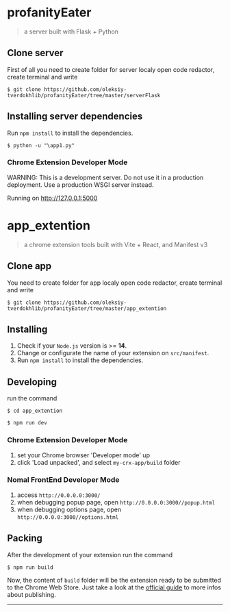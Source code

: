 # profanityEater

> a server built with Flask + Python

## Clone server

First of all you need to create folder for server localy
open code redactor, create terminal and write

```shell
$ git clone https://github.com/oleksiy-tverdokhlib/profanityEater/tree/master/serverFlask
```

## Installing server dependencies

Run `npm install` to install the dependencies.


```shell
$ python -u "\app1.py"
```

### Chrome Extension Developer Mode
WARNING: This is a development server. Do not use it in a production deployment. Use a production WSGI server instead.
 
Running on http://127.0.0.1:5000


# app_extention

> a chrome extension tools built with Vite + React, and Manifest v3

## Clone app

You need to create folder for app localy
open code redactor, create terminal and write

```shell
$ git clone https://github.com/oleksiy-tverdokhlib/profanityEater/tree/master/app_extention
```

## Installing

1. Check if your `Node.js` version is >= **14**.
2. Change or configurate the name of your extension on `src/manifest`.
3. Run `npm install` to install the dependencies.

## Developing

run the command

```shell
$ cd app_extention

$ npm run dev
```

### Chrome Extension Developer Mode

1. set your Chrome browser 'Developer mode' up
2. click 'Load unpacked', and select `my-crx-app/build` folder

### Nomal FrontEnd Developer Mode

1. access `http://0.0.0.0:3000/`
2. when debugging popup page, open `http://0.0.0.0:3000//popup.html`
3. when debugging options page, open `http://0.0.0.0:3000//options.html`

## Packing

After the development of your extension run the command

```shell
$ npm run build
```

Now, the content of `build` folder will be the extension ready to be submitted to the Chrome Web Store. Just take a look at the [official guide](https://developer.chrome.com/webstore/publish) to more infos about publishing.

---


